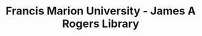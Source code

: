 ---
layout: repo
title: "Francis Marion University - James A Rogers Library"
id: 2029
permalink: repos/2029/
---